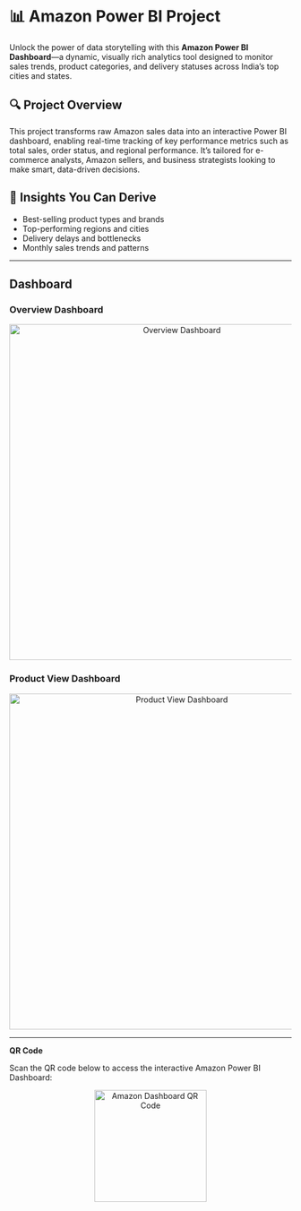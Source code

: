 # 📊 Amazon Power BI Project

Unlock the power of data storytelling with this **Amazon Power BI Dashboard**—a dynamic, visually rich analytics tool designed to monitor sales trends, product categories, and delivery statuses across India’s top cities and states.

## 🔍 Project Overview

This project transforms raw Amazon sales data into an interactive Power BI dashboard, enabling real-time tracking of key performance metrics such as total sales, order status, and regional performance. It’s tailored for e-commerce analysts, Amazon sellers, and business strategists looking to make smart, data-driven decisions.

## 🧠 Insights You Can Derive

-  Best-selling product types and brands  
- Top-performing regions and cities  
-  Delivery delays and bottlenecks  
-  Monthly sales trends and patterns  

---

##  Dashboard

###  Overview Dashboard
<p align="center">
  <img src="https://github.com/user-attachments/assets/6a33c112-4081-41f4-9318-b37c7a9a1b37" alt="Overview Dashboard" width="600"/>
</p>

### Product View Dashboard
<p align="center">
  <img src="https://github.com/user-attachments/assets/12ae243f-9886-4a67-9a22-82500fcd4e11" alt="Product View Dashboard" width="600"/>
</p>

---

**QR Code**

Scan the QR code below to access the interactive Amazon Power BI Dashboard:

<p align="center">
  <img src="https://github.com/user-attachments/assets/3eee8fc4-24ab-4573-be4b-332b06b724bd" alt="Amazon Dashboard QR Code" width="200"/>
</p>


